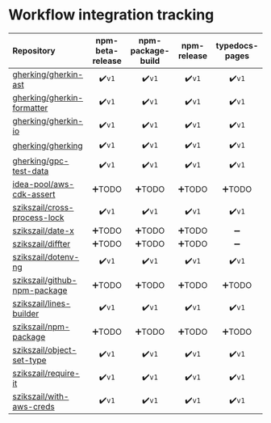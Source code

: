 # Workflow integration tracking

| Repository                                                                      | npm-beta-release | npm-package-build | npm-release | typedocs-pages |
| :------------------------------------------------------------------------------ | :--------------: | :---------------: | :---------: | :------------: |
| [gherking/gherkin-ast](https://github.com/gherking/gherkin-ast)                 |       :heavy_check_mark:`v1`       |       :heavy_check_mark:`v1`        |    :heavy_check_mark:`v1`     |      :heavy_check_mark:`v1`      |
| [gherking/gherkin-formatter](https://github.com/gherking/gherkin-formatter)                 |       :heavy_check_mark:`v1`       |       :heavy_check_mark:`v1`        |    :heavy_check_mark:`v1`     |      :heavy_check_mark:`v1`      |
| [gherking/gherkin-io](https://github.com/gherking/gherkin-io)                   |       :heavy_check_mark:`v1`       |       :heavy_check_mark:`v1`        |    :heavy_check_mark:`v1`     |      :heavy_check_mark:`v1`      |
| [gherking/gherking](https://github.com/gherking/gherking)                       |       :heavy_check_mark:`v1`       |       :heavy_check_mark:`v1`        |    :heavy_check_mark:`v1`     |      :heavy_check_mark:`v1`      |
| [gherking/gpc-test-data](https://github.com/gherking/gpc-test-data)             |       :heavy_check_mark:`v1`       |       :heavy_check_mark:`v1`        |    :heavy_check_mark:`v1`     |      :heavy_check_mark:`v1`      |
| [idea-pool/aws-cdk-assert](https://github.com/idea-pool/aws-cdk-assert)         |       :heavy_plus_sign:TODO       |       :heavy_plus_sign:TODO        |    :heavy_plus_sign:TODO     |      :heavy_plus_sign:TODO      |
| [szikszail/cross-process-lock](https://github.com/szikszail/cross-process-lock) |       :heavy_check_mark:`v1`       |       :heavy_check_mark:`v1`        |    :heavy_check_mark:`v1`     |      :heavy_check_mark:`v1`      |
| [szikszail/date-x](https://github.com/szikszail/date-x)                         |       :heavy_plus_sign:TODO       |       :heavy_plus_sign:TODO        |    :heavy_plus_sign:TODO     |       :heavy_minus_sign:        |
| [szikszail/diffter](https://github.com/szikszail/diffter)                       |       :heavy_plus_sign:TODO       |       :heavy_plus_sign:TODO        |    :heavy_plus_sign:TODO     |       :heavy_minus_sign:        |
| [szikszail/dotenv-ng](https://github.com/szikszail/dotenv-ng)                   |       :heavy_check_mark:`v1`       |       :heavy_check_mark:`v1`        |    :heavy_check_mark:`v1`     |      :heavy_check_mark:`v1`      |
| [szikszail/github-npm-package](https://github.com/szikszail/github-npm-package) |       :heavy_plus_sign:TODO       |       :heavy_plus_sign:TODO        |    :heavy_plus_sign:TODO     |      :heavy_plus_sign:TODO      |
| [szikszail/lines-builder](https://github.com/szikszail/lines-builder)           |       :heavy_check_mark:`v1`       |       :heavy_check_mark:`v1`        |    :heavy_check_mark:`v1`     |      :heavy_check_mark:`v1`      |
| [szikszail/npm-package](https://github.com/szikszail/npm-package)               |       :heavy_plus_sign:TODO       |       :heavy_plus_sign:TODO        |    :heavy_plus_sign:TODO     |      :heavy_plus_sign:TODO      |
| [szikszail/object-set-type](https://github.com/szikszail/object-set-type)       |       :heavy_check_mark:`v1`       |       :heavy_check_mark:`v1`        |    :heavy_check_mark:`v1`     |      :heavy_check_mark:`v1`      |
| [szikszail/require-it](https://github.com/szikszail/require-it)                 |       :heavy_check_mark:`v1`       |       :heavy_check_mark:`v1`        |    :heavy_check_mark:`v1`     |      :heavy_check_mark:`v1`      |
| [szikszail/with-aws-creds](https://github.com/szikszail/with-aws-creds)         |       :heavy_check_mark:`v1`       |       :heavy_check_mark:`v1`        |    :heavy_check_mark:`v1`     |      :heavy_check_mark:`v1`      |
